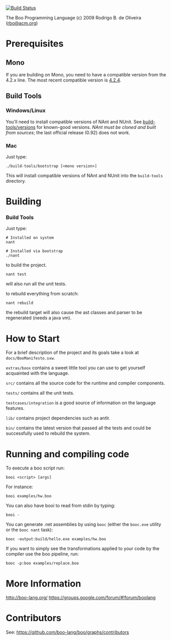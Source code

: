 [![Build Status](https://travis-ci.org/boo-lang/boo.png?branch=master)](https://travis-ci.org/boo-lang/boo)

The Boo Programming Language (c) 2009 Rodrigo B. de Oliveira (rbo@acm.org)

Prerequisites
=============

## Mono

If you are building on Mono, you need to have a compatible version from the 4.2.x line. The most recent compatible version is [4.2.4](https://download.mono-project.com/archive/4.2.4/).

## Build Tools

### Windows/Linux
You'll need to install compatible versions of NAnt and NUnit. See [build-tools/versions](build-tools/versions) for known-good versions. _NAnt must be cloned and built from sources_; the last official release (0.92) does not work.

### Mac
Just type:

```
./build-tools/bootstrap [<mono version>]
```

This will install compatible versions of NAnt and NUnit into the ```build-tools``` directory.

Building
========

### Build Tools

Just type:
	
	# Installed on system
	nant

	# Installed via bootstrap
	./nant
	
to build the project.

	nant test
	
will also run all the unit tests.

to rebuild everything from scratch:

	nant rebuild
	
the rebuild target will also cause the ast classes and parser
to be regenerated (needs a java vm).

How to Start
============

For a brief description of the project and its goals
take a look at `docs/BooManifesto.sxw`.

`extras/boox` contains a sweet little tool you can use
to get yourself acquainted with the language.

`src/` contains all the source code for the runtime and
compiler components.

`tests/` contains all the unit tests.

`testcases/integration` is a good source of information
on the language features.

`lib/` contains project dependencies such as antlr.

`bin/` contains the latest version that passed all the tests
and could be successfully used to rebuild the system.

Running and compiling code
==========================

To execute a boo script run:

	booi <script> [args]
	
For instance:

	booi examples/hw.boo	
	
You can also have booi to read from stdin by typing:

	booi -
	
You can generate .net assemblies by using `booc` (either
the `booc.exe` utility or the `booc nant` task):

	booc -output:build/hello.exe examples/hw.boo	
	
If you want to simply see the transformations applied to
your code by the compiler use the boo pipeline, run:

	booc -p:boo examples/replace.boo	
	
More Information
================

http://boo-lang.org/
https://groups.google.com/forum/#!forum/boolang

Contributors
============

See: https://github.com/boo-lang/boo/graphs/contributors


